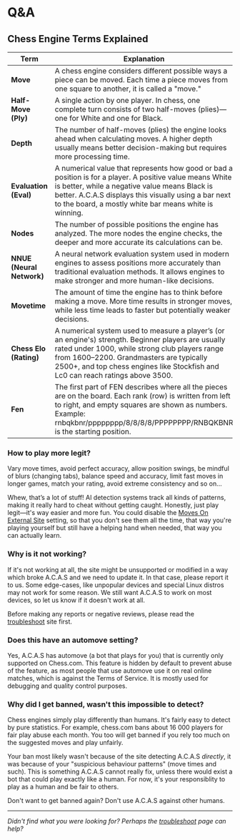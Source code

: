 # Q&A

## Chess Engine Terms Explained  

| Term          | Explanation |
|--------------|-------------|
| **Move**     | A chess engine considers different possible ways a piece can be moved. Each time a piece moves from one square to another, it is called a "move." |
| **Half-Move (Ply)** | A single action by one player. In chess, one complete turn consists of two half-moves (plies)—one for White and one for Black. |
| **Depth**    | The number of half-moves (plies) the engine looks ahead when calculating moves. A higher depth usually means better decision-making but requires more processing time. |
| **Evaluation (Eval)** | A numerical value that represents how good or bad a position is for a player. A positive value means White is better, while a negative value means Black is better. A.C.A.S displays this visually using a bar next to the board, a mostly white bar means white is winning. |
| **Nodes**    | The number of possible positions the engine has analyzed. The more nodes the engine checks, the deeper and more accurate its calculations can be. |
| **NNUE (Neural Network)** | A neural network evaluation system used in modern engines to assess positions more accurately than traditional evaluation methods. It allows engines to make stronger and more human-like decisions. |
| **Movetime** | The amount of time the engine has to think before making a move. More time results in stronger moves, while less time leads to faster but potentially weaker decisions. |
| **Chess Elo (Rating)** | A numerical system used to measure a player’s (or an engine's) strength. Beginner players are usually rated under 1000, while strong club players range from 1600–2200. Grandmasters are typically 2500+, and top chess engines like Stockfish and Lc0 can reach ratings above 3500. |
| **Fen** | The first part of FEN describes where all the pieces are on the board. Each rank (row) is written from left to right, and empty squares are shown as numbers. Example: rnbqkbnr/pppppppp/8/8/8/8/PPPPPPPP/RNBQKBNR is the starting position. |

### How to play more legit?

Vary move times, avoid perfect accuracy, allow position swings, be mindful of blurs (changing tabs), balance speed and accuracy, limit fast moves in longer games, match your rating, avoid extreme consistency and so on...

Whew, that’s a lot of stuff! AI detection systems track all kinds of patterns, making it really hard to cheat without getting caught. Honestly, just play legit—it's way easier and more fun. You could disable the <a target="_about" href="app?shl=displayMovesOnExternalSite">Moves On External Site</a> setting, so that you don't see them all the time, that way you're playing yourself but still have a helping hand when needed, that way you can actually learn.

<div class="gas"></div>

### Why is it not working?

If it's not working at all, the site might be unsupported or modified in a way which broke A.C.A.S and we need to update it. In that case, please report it to us. Some edge-cases, like unpopular devices and special Linux distros may not work for some reason. We still want A.C.A.S to work on most devices, so let us know if it doesn't work at all.

Before making any reports or negative reviews, please read the [troubleshoot](docs/troubleshoot) site first.

### Does this have an automove setting?

Yes, A.C.A.S has automove (a bot that plays for you) that is currently only supported on Chess.com. This feature is hidden by default to prevent abuse of the feature, as most people that use automove use it on real online matches, which is against the Terms of Service. It is mostly used for debugging and quality control purposes.

### Why did I get banned, wasn't this impossible to detect?

Chess engines simply play differently than humans. It's fairly easy to detect by pure statistics. For example, chess.com bans about 16 000 players for fair play abuse each month. You too will get banned if you rely too much on the suggested moves and play unfairly.

Your ban most likely wasn't because of the site detecting A.C.A.S *directly*, it was because of your "suspicious behaviour patterns" (move times and such). This is something A.C.A.S cannot really fix, unless there would exist a bot that could play exactly like a human. For now, it's your responsiblity to play as a human and be fair to others.

Don't want to get banned again? Don't use A.C.A.S against other humans.

---

*Didn't find what you were looking for? Perhaps the [troubleshoot](docs/troubleshoot) page can help?*